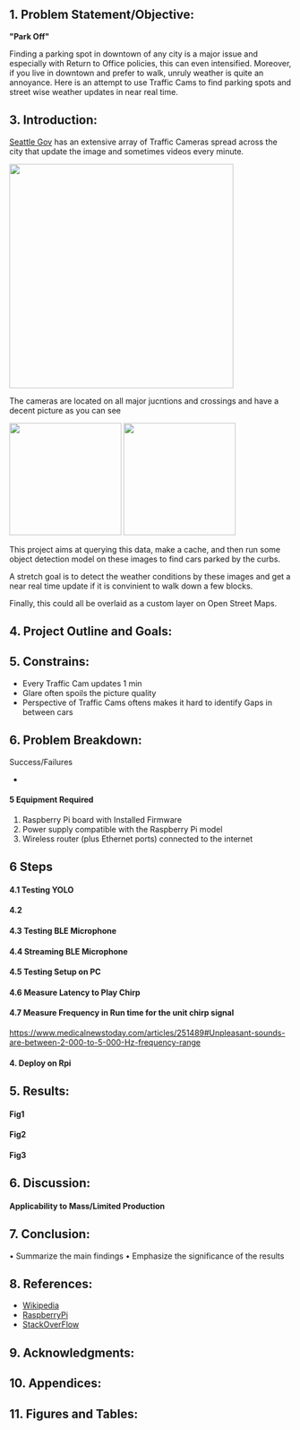 
## 1. Problem Statement/Objective:
**"Park Off"**

Finding a parking spot in downtown of any city is a major issue and especially with Return to Office policies, this can even intensified.  Moreover, if you live in downtown and prefer to walk, unruly weather is quite an annoyance. Here is an attempt to use Traffic Cams to find parking spots and street wise weather updates in near real time. 

## 3. Introduction:

[Seattle Gov](https://www.seattle.gov/) has an extensive array of Traffic Cameras spread across the city that update the image and sometimes videos every minute. 

<img src="../img/seattle_gov.png" width="400">


The cameras are located on all major jucntions and crossings and have a decent picture as you can see 

<img src="../img/sample.png" width="200"> 
<img src="../img/sample2.png" width="200">


This project aims at querying this data, make a cache, and then run some object detection model on these images to find cars parked by the curbs.

A stretch goal is to detect the weather conditions by these images and get a near real time update if it is convinient to walk down a few blocks.

Finally, this could all be overlaid as a custom layer on Open Street Maps. 


## 4. Project Outline and Goals:
 

## 5. Constrains:
- Every Traffic Cam updates 1 min
- Glare often spoils the picture quality
- Perspective of Traffic Cams oftens makes it hard to identify Gaps in between cars
 

## 6. Problem Breakdown:


Success/Failures

- 

#### 5 Equipment Required 
1. Raspberry Pi board with Installed Firmware
2. Power supply compatible with the Raspberry Pi model
3. Wireless router (plus Ethernet ports) connected to the internet



## 6 Steps

#### 4.1 Testing YOLO

#### 4.2 

#### 4.3 Testing BLE Microphone

#### 4.4 Streaming BLE Microphone

#### 4.5 Testing Setup on PC

#### 4.6 Measure Latency to Play Chirp

#### 4.7 Measure Frequency in Run time for the unit chirp signal

https://www.medicalnewstoday.com/articles/251489#Unpleasant-sounds-are-between-2-000-to-5-000-Hz-frequency-range






#### 4. Deploy on Rpi

## 5. Results:

#### Fig1


#### Fig2


#### Fig3


## 6. Discussion:

#### Applicability to Mass/Limited Production


## 7. Conclusion:
• Summarize the main findings
• Emphasize the significance of the results

## 8. References:
- [Wikipedia](https://www.wikipedia.org/)
- [RaspberryPi](https://www.raspberrypi.com/)
- [StackOverFlow](https://stackoverflow.com/)

## 9. Acknowledgments:


## 10. Appendices:


## 11. Figures and Tables:

